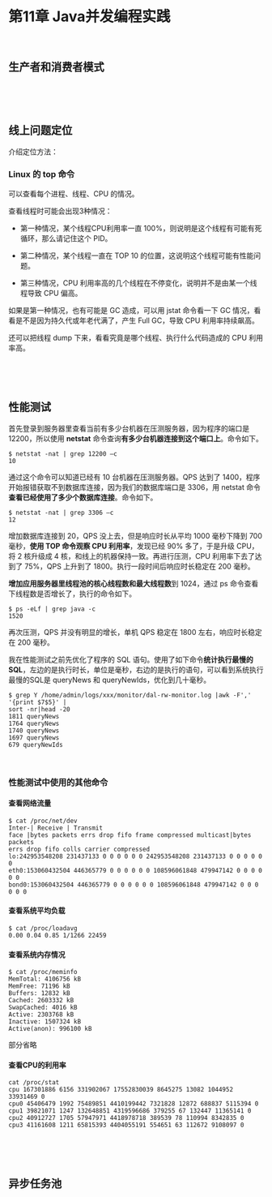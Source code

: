 # 第11章  Java并发编程实践

​    

## 生产者和消费者模式

​    

​    

## 线上问题定位

介绍定位方法：

### Linux 的 top 命令

可以查看每个进程、线程、CPU 的情况。

查看线程时可能会出现3种情况：

- 第一种情况，某个线程CPU利用率一直 100%，则说明是这个线程有可能有死循环，那么请记住这个 PID。

- 第二种情况，某个线程一直在 TOP 10 的位置，这说明这个线程可能有性能问题。

- 第三种情况，CPU 利用率高的几个线程在不停变化，说明并不是由某一个线程导致 CPU 偏高。

如果是第一种情况，也有可能是 GC 造成，可以用 jstat 命令看一下 GC 情况，看看是不是因为持久代或年老代满了，产生 Full GC，导致 CPU 利用率持续飙高。

还可以把线程 dump 下来，看看究竟是哪个线程、执行什么代码造成的 CPU 利用率高。 

​    

​    

## 性能测试

首先登录到服务器里查看当前有多少台机器在压测服务器，因为程序的端口是 12200，所以使用 **netstat** 命令查询**有多少台机器连接到这个端口上**。命令如下。

```shell
$ netstat -nat | grep 12200 –c
10
```

通过这个命令可以知道已经有 10 台机器在压测服务器。QPS 达到了 1400，程序开始报错获取不到数据库连接，因为我们的数据库端口是 3306，用 netstat 命令**查看已经使用了多少个数据库连接**。命令如下。

```shell
$ netstat -nat | grep 3306 –c
12
```

增加数据库连接到 20，QPS 没上去，但是响应时长从平均 1000 毫秒下降到 700 毫秒，**使用 TOP 命令观察 CPU 利用率**，发现已经 90% 多了，于是升级 CPU，将 2 核升级成 4 核，和线上的机器保持一致。再进行压测，CPU 利用率下去了达到了 75%，QPS 上升到了 1800。执行一段时间后响应时长稳定在 200 毫秒。

**增加应用服务器里线程池的核心线程数和最大线程数**到 1024，通过 ps 命令查看下线程数是否增长了，执行的命令如下。

```shell
$ ps -eLf | grep java -c
1520
```

再次压测，QPS 并没有明显的增长，单机 QPS 稳定在 1800 左右，响应时长稳定在 200 毫秒。

我在性能测试之前先优化了程序的 SQL 语句。使用了如下命令**统计执行最慢的 SQL**，左边的是执行时长，单位是毫秒，右边的是执行的语句，可以看到系统执行最慢的SQL是 queryNews 和 queryNewIds，优化到几十毫秒。

```shell
$ grep Y /home/admin/logs/xxx/monitor/dal-rw-monitor.log |awk -F',' '{print $7$5}' |
sort -nr|head -20
1811 queryNews
1764 queryNews
1740 queryNews
1697 queryNews
679 queryNewIds
```

​    

### 性能测试中使用的其他命令

#### 查看网络流量

```shell
$ cat /proc/net/dev
Inter-| Receive | Transmit
face |bytes packets errs drop fifo frame compressed multicast|bytes packets
errs drop fifo colls carrier compressed
lo:242953548208 231437133 0 0 0 0 0 0 242953548208 231437133 0 0 0 0 0 0
eth0:153060432504 446365779 0 0 0 0 0 0 108596061848 479947142 0 0 0 0 0 0
bond0:153060432504 446365779 0 0 0 0 0 0 108596061848 479947142 0 0 0 0 0 0
```

#### 查看系统平均负载

```shell
$ cat /proc/loadavg
0.00 0.04 0.85 1/1266 22459
```

#### 查看系统内存情况

```shell
$ cat /proc/meminfo
MemTotal: 4106756 kB
MemFree: 71196 kB
Buffers: 12832 kB
Cached: 2603332 kB
SwapCached: 4016 kB
Active: 2303768 kB
Inactive: 1507324 kB
Active(anon): 996100 kB
```

部分省略

#### 查看CPU的利用率

```shell
cat /proc/stat
cpu 167301886 6156 331902067 17552830039 8645275 13082 1044952 33931469 0
cpu0 45406479 1992 75489851 4410199442 7321828 12872 688837 5115394 0
cpu1 39821071 1247 132648851 4319596686 379255 67 132447 11365141 0
cpu2 40912727 1705 57947971 4418978718 389539 78 110994 8342835 0
cpu3 41161608 1211 65815393 4404055191 554651 63 112672 9108097 0 
```

​    

​    

## 异步任务池

​    

